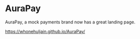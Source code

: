 # AuraPay
AuraPay, a mock payments brand now has a great landing page.

https://whonehuljain.github.io/AuraPay/
